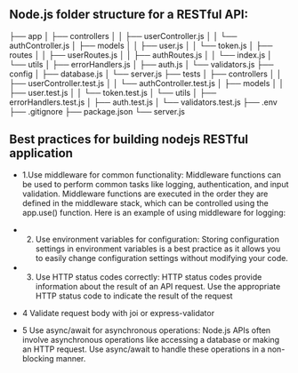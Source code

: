 ## Node.js folder structure for a RESTful API:

├── app
│   ├── controllers
│   │   ├── userController.js
│   │   └── authController.js
│   ├── models
│   │   ├── user.js
│   │   └── token.js
│   ├── routes
│   │   ├── userRoutes.js
│   │   ├── authRoutes.js
│   │   └── index.js
│   └── utils
│       ├── errorHandlers.js
│       ├── auth.js
│       └── validators.js
├── config
│   ├── database.js
│   └── server.js
├── tests
│   ├── controllers
│   │   ├── userController.test.js
│   │   └── authController.test.js
│   ├── models
│   │   ├── user.test.js
│   │   └── token.test.js
│   └── utils
│       ├── errorHandlers.test.js
│       ├── auth.test.js
│       └── validators.test.js
├── .env
├── .gitignore
├── package.json
└── server.js


## Best practices for building nodejs RESTful application
- 1.Use middleware for common functionality: Middleware functions can be used to perform common tasks like logging, authentication, and input validation. Middleware functions are executed in the order they are defined in the middleware stack, which can be controlled using the app.use() function. Here is an example of using middleware for logging:

- 2. Use environment variables for configuration: Storing configuration settings in environment variables is a best practice as it allows you to easily change configuration settings without modifying your code. 

- 3. Use HTTP status codes correctly: HTTP status codes provide information about the result of an API request. Use the appropriate HTTP status code to indicate the result of the request

- 4 Validate request body with  joi or express-validator

- 5 Use async/await for asynchronous operations: Node.js APIs often involve asynchronous operations like accessing a database or making an HTTP request. Use async/await to handle these operations in a non-blocking manner.

